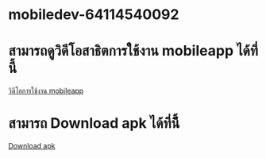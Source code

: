 # mobiledev-64114540092

# สามารถดูวิดีโอสาธิตการใช้งาน mobileapp ได้ที่นี้
[วิดีโอการใช้งาน mobileapp](https://drive.google.com/file/d/1xS6bp6pLvbhJsej82GuYV9h8dhEwpZBW/view?usp=sharing)<br>

# สามารถ Download apk ได้ที่นี้้
[Download apk](https://drive.usercontent.google.com/download?id=1W1WXLiSsczWB-sapqGfA-dqv-1G2Cgrq&export=download&authuser=0)